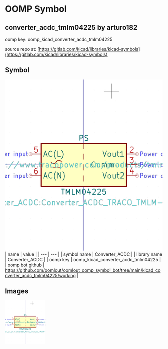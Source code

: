 # OOMP Symbol  
## converter_acdc_tmlm04225  by arturo182  
  
oomp key: oomp_kicad_converter_acdc_tmlm04225  
  
source repo at: [https://gitlab.com/kicad/libraries/kicad-symbols](https://gitlab.com/kicad/libraries/kicad-symbols)  
## Symbol  
  
[![working.png](working_600.png)](working.png)  
| name | value | 
| --- | --- | 
| symbol name | Converter_ACDC | 
| library name | Converter_ACDC | 
| oomp key | oomp_kicad_converter_acdc_tmlm04225 | 
| oomp bot github | https://github.com/oomlout/oomlout_oomp_symbol_bot/tree/main/kicad_converter_acdc_tmlm04225/working | 
## Images  
  
[![working.png](working_140.png)](working.png)  

